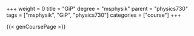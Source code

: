 +++
weight = 0
title = "GiP"
degree = "msphysik"
parent = "physics730"
tags = ["msphysik", "GiP", "physics730"]
categories = ["course"]
+++

{{< genCoursePage >}}
